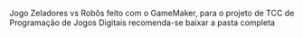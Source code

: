 Jogo Zeladores vs Robôs feito com o GameMaker, para o projeto de TCC de Programação de Jogos Digitais
recomenda-se baixar a pasta completa
